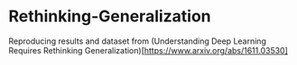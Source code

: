 # Rethinking-Generalization
Reproducing results and dataset from (Understanding Deep Learning Requires Rethinking Generalization)[https://www.arxiv.org/abs/1611.03530]

